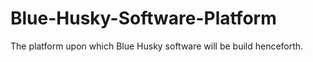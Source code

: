 # Blue-Husky-Software-Platform
The platform upon which Blue Husky software will be build henceforth.
